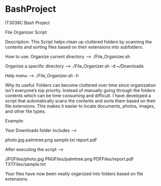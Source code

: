 # BashProject
IT3038C Bash Project

File Organizer Script

Description: 
    This Script helps clean up cluttered folders by scanning the contents and sorting files based on their extensions into subfolders. 

How to use:
Organize current directory -->
./File_Organizer.sh

Organize a specific directory --> 
./File_Organizer.sh -d ~/Downloads 

Help menu -->
./File_Organizer.sh -h

Why its useful:
    Folders can become cluttered over time since organization isn't everyone’s top priority. Instead of manually going through the folders contents which can be time consuming and difficult. I have developed a script that automatically scans the contents and sorts them based on their file extensions. This makes it easier to locate documents, photos, images, and other file types.

Example:

Your Downloads folder includes --> 

photo.jpg
palmtree.png
sample.txt
report.pdf

After executing the script --> 

JPGFiles/photo.jpg
PNGFiles/palmtree.png
PDFFiles/report.pdf
TXTFiles/sample.txt

Your files have now been neatly organized into folders based on file extensions. 
